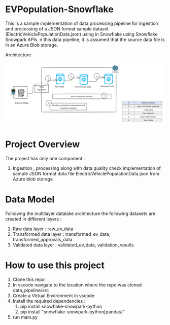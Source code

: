 # EVPopulation-Snowflake

This is a sample implementation of data processing pipeline for ingestion and processing of a JSON format sample dataset (ElectricVehiclePopulationData.json) using in Snowflake using Snowflake Snowpark APIs. n this data pipeline, it is assumed that the source data file is in an Azure Blob storage.

Architecture

<img src=https://github.com/reacharnab330/EVPopulation-Snowflake/blob/main/solution_arch_snf.PNG>

# Project Overview

The project has only one component :
1. Ingestion , processing along with data quality check implementation of sample JSON format data file ElectricVehiclePopulationData.json from Azure blob storage

# Data Model

Folloiwng the multilayer datalake architecture the following datasets are created in different layers :

1. Raw data layer         : raw_ev_data
2. Transformed data layer : transformed_ev_data, transformed_approvals_data
3. Validated data layer   : validated_ev_data, validation_results

# How to use this project

1. Clone this repo
2. In vscode navigate to the location where the repo was cloned data_pipeline/src
3. Create a Virtual Environment in vscode 
4. Install the required dependencies :
     1. pip install snowflake-snowpark-python
     2. pip install "snowflake-snowpark-python[pandas]"
6. run main.py
